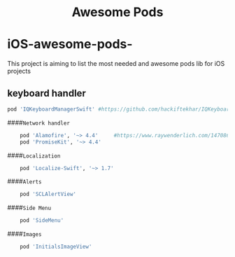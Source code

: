 
<H1 align="center">Awesome Pods</H1>

# iOS-awesome-pods-
This project is aiming to list the most needed and awesome pods lib for iOS projects



## keyboard handler
```ruby
pod 'IQKeyboardManagerSwift' #https://github.com/hackiftekhar/IQKeyboardManager
```

####`Network handler`
```ruby
    pod 'Alamofire', '~> 4.4'     #https://www.raywenderlich.com/147086/alamofire-tutorial-getting-started-2    
    pod 'PromiseKit', '~> 4.4'
```
####`Localization `
```ruby
    pod 'Localize-Swift', '~> 1.7'
```
####`Alerts`
```ruby
    pod 'SCLAlertView'
```
####`Side Menu`
```ruby
    pod 'SideMenu'
```
####`Images`
```ruby
    pod 'InitialsImageView'
```
